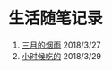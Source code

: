 # 生活随笔记录

1. [三月的烟雨](https://github.com/limengke123/my-note/blob/master/%E7%94%9F%E6%B4%BB/%E4%B8%89%E6%9C%88%E7%9A%84%E7%83%9F%E9%9B%A8.md) 2018/3/27
2. [小时候吃的](https://github.com/limengke123/my-note/blob/master/%E7%94%9F%E6%B4%BB/%E4%B8%89%E6%9C%88%E7%9A%84%E7%83%9F%E9%9B%A8.md) 2018/3/29